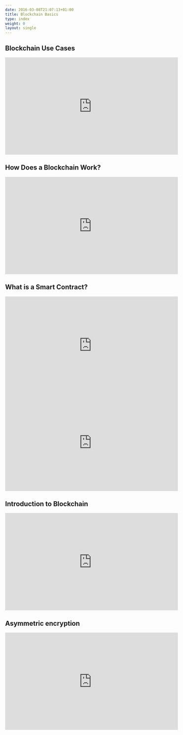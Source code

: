 ```yaml
---
date: 2016-03-08T21:07:13+01:00
title: Blockchain Basics
type: index
weight: 0
layout: single
---
```


## Blockchain Use Cases 
<div class="rwd-media">
    <iframe width="560" height="315" src="https://www.youtube.com/embed/aQWflNQuP_o" frameborder="0" allow="accelerometer; autoplay; encrypted-media; gyroscope; picture-in-picture" allowfullscreen></iframe>
</div>

## How Does a Blockchain Work?
<div class="rwd-media">
    <iframe width="560" height="315" src="https://www.youtube.com/embed/SSo_EIwHSd4" frameborder="0" allow="accelerometer; autoplay; encrypted-media; gyroscope; picture-in-picture" allowfullscreen></iframe>
</div>

## What is a Smart Contract?
<div class="rwd-media">
    <iframe width="560" height="315" src="https://www.youtube.com/embed/ZE2HxTmxfrI" frameborder="0" allow="accelerometer; autoplay; encrypted-media; gyroscope; picture-in-picture" allowfullscreen></iframe>
</div>

<div class="rwd-media">
    <iframe width="560" height="315" src="https://www.youtube.com/embed/_I0dUL4kpTg" frameborder="0" allow="accelerometer; autoplay; encrypted-media; gyroscope; picture-in-picture" allowfullscreen></iframe>
</div>

## Introduction to Blockchain
<div class="rwd-media">
    <iframe width="560" height="315" src="https://www.youtube.com/embed/sYAktmG1NuA" frameborder="0" allow="accelerometer; autoplay; encrypted-media; gyroscope; picture-in-picture" allowfullscreen></iframe>
</div>

## Asymmetric encryption
<div class="rwd-media">
    <iframe width="560" height="315" src="https://www.youtube.com/embed/AQDCe585Lnc" frameborder="0" allow="accelerometer; autoplay; encrypted-media; gyroscope; picture-in-picture" allowfullscreen></iframe>
</div>